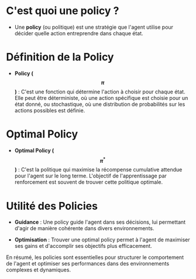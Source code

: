 # C'est quoi une policy ?
- Une **policy** (ou politique) est une stratégie que l'agent utilise pour décider quelle action entreprendre dans chaque état.

# **Définition de la Policy**

- **Policy ($$\pi$$)** : C'est une fonction qui détermine l'action à choisir pour chaque état. Elle peut être déterministe, où une action spécifique est choisie pour un état donné, ou stochastique, où une distribution de probabilités sur les actions possibles est définie.

# **Optimal Policy**

- **Optimal Policy ($$\pi^*$$)** : C'est la politique qui maximise la récompense cumulative attendue pour l'agent sur le long terme. L'objectif de l'apprentissage par renforcement est souvent de trouver cette politique optimale.

# **Utilité des Policies**

- **Guidance** : Une policy guide l'agent dans ses décisions, lui permettant d'agir de manière cohérente dans divers environnements.
  
- **Optimisation** : Trouver une optimal policy permet à l'agent de maximiser ses gains et d'accomplir ses objectifs plus efficacement.

En résumé, les policies sont essentielles pour structurer le comportement de l'agent et optimiser ses performances dans des environnements complexes et dynamiques.

